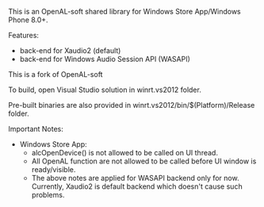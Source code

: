 This is an OpenAL-soft shared library for Windows Store App/Windows Phone 8.0+.

Features:
 * back-end for Xaudio2 (default)
 * back-end for Windows Audio Session API (WASAPI)

This is a fork of OpenAL-soft
 
To build, open Visual Studio solution in winrt.vs2012 folder. 
 
Pre-built binaries are also provided in winrt.vs2012/bin/$(Platform)/Release folder.

Important Notes:
 - Windows Store App: 
	* alcOpenDevice() is not allowed to be called on UI thread. 
	* All OpenAL function are not allowed to be called before UI window is ready/visible.
	* The above notes are applied for WASAPI backend only for now. Currently, Xaudio2 is default backend which doesn't cause such problems.
